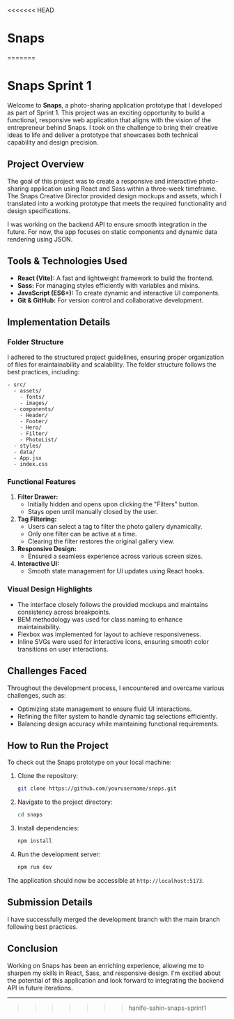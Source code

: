 <<<<<<< HEAD
# Snaps
=======
# Snaps Sprint 1

Welcome to **Snaps**, a photo-sharing application prototype that I developed as part of Sprint 1. This project was an exciting opportunity to build a functional, responsive web application that aligns with the vision of the entrepreneur behind Snaps. I took on the challenge to bring their creative ideas to life and deliver a prototype that showcases both technical capability and design precision.

## Project Overview

The goal of this project was to create a responsive and interactive photo-sharing application using React and Sass within a three-week timeframe. The Snaps Creative Director provided design mockups and assets, which I translated into a working prototype that meets the required functionality and design specifications.

I was working on the backend API to ensure smooth integration in the future. For now, the app focuses on static components and dynamic data rendering using JSON.

## Tools & Technologies Used

- **React (Vite):** A fast and lightweight framework to build the frontend.
- **Sass:** For managing styles efficiently with variables and mixins.
- **JavaScript (ES6+):** To create dynamic and interactive UI components.
- **Git & GitHub:** For version control and collaborative development.

## Implementation Details

### Folder Structure

I adhered to the structured project guidelines, ensuring proper organization of files for maintainability and scalability. The folder structure follows the best practices, including:

```
- src/
  - assets/
    - fonts/
    - images/
  - components/
    - Header/
    - Footer/
    - Hero/
    - Filter/
    - PhotoList/
  - styles/
  - data/
  - App.jsx
  - index.css
```

### Functional Features

1. **Filter Drawer:**
    - Initially hidden and opens upon clicking the "Filters" button.
    - Stays open until manually closed by the user.
2. **Tag Filtering:**
    - Users can select a tag to filter the photo gallery dynamically.
    - Only one filter can be active at a time.
    - Clearing the filter restores the original gallery view.
3. **Responsive Design:**
    - Ensured a seamless experience across various screen sizes.
4. **Interactive UI:**
    - Smooth state management for UI updates using React hooks.

### Visual Design Highlights

- The interface closely follows the provided mockups and maintains consistency across breakpoints.
- BEM methodology was used for class naming to enhance maintainability.
- Flexbox was implemented for layout to achieve responsiveness.
- Inline SVGs were used for interactive icons, ensuring smooth color transitions on user interactions.

## Challenges Faced

Throughout the development process, I encountered and overcame various challenges, such as:
- Optimizing state management to ensure fluid UI interactions.
- Refining the filter system to handle dynamic tag selections efficiently.
- Balancing design accuracy while maintaining functional requirements.

## How to Run the Project

To check out the Snaps prototype on your local machine:

1. Clone the repository:
   ```bash
   git clone https://github.com/yourusername/snaps.git
   ```
2. Navigate to the project directory:
   ```bash
   cd snaps
   ```
3. Install dependencies:
   ```bash
   npm install
   ```
4. Run the development server:
   ```bash
   npm run dev
   ```

The application should now be accessible at `http://localhost:5173`.

## Submission Details

I have successfully merged the development branch with the main branch following best practices. 

## Conclusion

Working on Snaps has been an enriching experience, allowing me to sharpen my skills in React, Sass, and responsive design. I'm excited about the potential of this application and look forward to integrating the backend API in future iterations.

---

>>>>>>> hanife-sahin-snaps-sprint1
